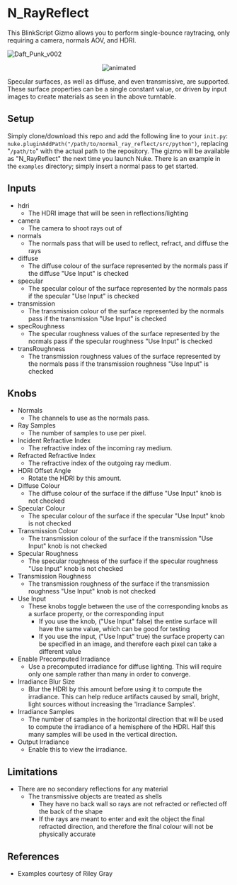 # N_RayReflect

This BlinkScript Gizmo allows you to perform single-bounce raytracing, only requiring a camera, normals AOV, and HDRI.

![Daft_Punk_v002](https://github.com/obulka/normal_ray_reflect/assets/21975584/b80d9742-4d1b-403a-9aa1-1d3c31d28dd3)

<p align="center">
  <img src="https://github.com/obulka/normal_ray_reflect/assets/21975584/ddf6d475-7ec0-4f21-bbef-50c371dcfbd0" alt="animated" />
</p>

Specular surfaces, as well as diffuse, and even transmissive, are supported. These surface properties can be a single constant value, or driven by input images to create materials as seen in the above turntable.

## Setup

Simply clone/download this repo and add the following line to your `init.py`: `nuke.pluginAddPath("/path/to/normal_ray_reflect/src/python")`, replacing "`/path/to`" with the actual path to the repository. The gizmo will be available as "N_RayReflect" the next time you launch Nuke. There is an example in the `examples` directory; simply insert a normal pass to get started.

## Inputs

- hdri
  - The HDRI image that will be seen in reflections/lighting
- camera
  - The camera to shoot rays out of
- normals
  - The normals pass that will be used to reflect, refract, and diffuse the rays
- diffuse
  - The diffuse colour of the surface represented by the normals pass if the diffuse "Use Input" is checked
- specular
  - The specular colour of the surface represented by the normals pass if the specular "Use Input" is checked
- transmission
  - The transmission colour of the surface represented by the normals pass if the transmission "Use Input" is checked
- specRoughness
  - The specular roughness values of the surface represented by the normals pass if the specular roughness "Use Input" is checked
- transRoughness
  - The transmission roughness values of the surface represented by the normals pass if the transmission roughness "Use Input" is checked

## Knobs

- Normals
  - The channels to use as the normals pass.
- Ray Samples
  - The number of samples to use per pixel.
- Incident Refractive Index
  - The refractive index of the incoming ray medium.
- Refracted Refractive Index
  - The refractive index of the outgoing ray medium.
- HDRI Offset Angle
  - Rotate the HDRI by this amount.
- Diffuse Colour
  - The diffuse colour of the surface if the diffuse "Use Input" knob is not checked
- Specular Colour
  - The specular colour of the surface if the specular "Use Input" knob is not checked
- Transmission Colour
  - The transmission colour of the surface if the transmission "Use Input" knob is not checked
- Specular Roughness
  - The specular roughness of the surface if the specular roughness "Use Input" knob is not checked
- Transmission Roughness
  - The transmission roughness of the surface if the transmission roughness "Use Input" knob is not checked
- Use Input
  - These knobs toggle between the use of the corresponding knobs as a surface property, or the corresponding input
    - If you use the knob, ("Use Input" false) the entire surface will have the same value, which can be good for testing
    - If you use the input, ("Use Input" true) the surface property can be specified in an image, and therefore each pixel can take a different value
- Enable Precomputed Irradiance
  - Use a precomputed irradiance for diffuse lighting. This will require only one sample rather than many in order to converge.
- Irradiance Blur Size
  - Blur the HDRI by this amount before using it to compute the irradiance. This can help reduce artifacts caused by small, bright, light sources without increasing the 'Irradiance Samples'.
- Irradiance Samples
  - The number of samples in the horizontal direction that will be used to compute the irradiance of a hemisphere of the HDRI. Half this many samples will be used in the vertical direction.
- Output Irradiance
  - Enable this to view the irradiance.

## Limitations

- There are no secondary reflections for any material
  - The transmissive objects are treated as shells
    - They have no back wall so rays are not refracted or reflected off the back of the shape
    - If the rays are meant to enter and exit the object the final refracted direction, and therefore the final colour will not be physically accurate

## References
- Examples courtesy of Riley Gray
